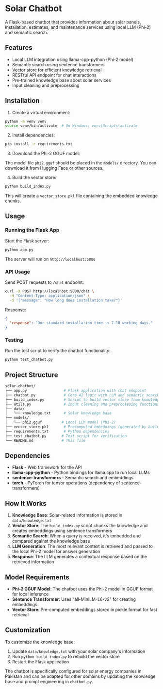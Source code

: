 # Solar Chatbot

A Flask-based chatbot that provides information about solar panels, installation, estimates, and maintenance services using local LLM (Phi-2) and semantic search.

## Features

- Local LLM integration using llama-cpp-python (Phi-2 model)
- Semantic search using sentence transformers
- Vector store for efficient knowledge retrieval
- RESTful API endpoint for chat interactions
- Pre-trained knowledge base about solar services
- Input cleaning and preprocessing

## Installation

1. Create a virtual environment:

```bash
python -m venv venv
source venv/bin/activate  # On Windows: venv\Scripts\activate
```

2. Install dependencies:

```bash
pip install -r requirements.txt
```

3. Download the Phi-2 GGUF model:

The model file `phi2.gguf` should be placed in the `models/` directory. You can download it from Hugging Face or other sources.

4. Build the vector store:

```bash
python build_index.py
```

This will create a `vector_store.pkl` file containing the embedded knowledge chunks.

## Usage

### Running the Flask App

Start the Flask server:

```bash
python app.py
```

The server will run on `http://localhost:5000`

### API Usage

Send POST requests to `/chat` endpoint:

```bash
curl -X POST http://localhost:5000/chat \
  -H "Content-Type: application/json" \
  -d '{"message": "How long does installation take?"}'
```

Response:

```json
{
  "response": "Our standard installation time is 7–10 working days."
}
```

### Testing

Run the test script to verify the chatbot functionality:

```bash
python test_chatbot.py
```

## Project Structure

```bash
solar-chatbot/
├── app.py                 # Flask application with chat endpoint
├── chatbot.py             # Core AI logic with LLM and semantic search
├── build_index.py         # Script to build vector store from knowledge
├── utils.py               # Input cleaning and preprocessing functions
├── data/
│   └── knowledge.txt      # Solar knowledge base
├── models/
│   └── phi2.gguf         # Local LLM model (Phi-2)
├── vector_store.pkl       # Precomputed embeddings (generated by build_index.py)
├── requirements.txt       # Python dependencies
├── test_chatbot.py       # Test script for verification
└── README.md             # This file
```

## Dependencies

- **Flask** - Web framework for the API
- **llama-cpp-python** - Python bindings for llama.cpp to run local LLMs
- **sentence-transformers** - Semantic search and embeddings
- **torch** - PyTorch for tensor operations (dependency of sentence-transformers)

## How It Works

1. **Knowledge Base**: Solar-related information is stored in `data/knowledge.txt`
2. **Vector Store**: The `build_index.py` script chunks the knowledge and creates embeddings using sentence transformers
3. **Semantic Search**: When a query is received, it's embedded and compared against the knowledge base
4. **LLM Generation**: The most relevant context is retrieved and passed to the local Phi-2 model for answer generation
5. **Response**: The LLM generates a contextual response based on the retrieved information

## Model Requirements

- **Phi-2 GGUF Model**: The chatbot uses the Phi-2 model in GGUF format for local inference
- **Sentence Transformer**: Uses "all-MiniLM-L6-v2" for creating embeddings
- **Vector Store**: Pre-computed embeddings stored in pickle format for fast retrieval

## Customization

To customize the knowledge base:

1. Update `data/knowledge.txt` with your solar company's information
2. Run `python build_index.py` to rebuild the vector store
3. Restart the Flask application

The chatbot is specifically configured for solar energy companies in Pakistan and can be adapted for other domains by updating the knowledge base and prompt engineering in `chatbot.py`.
